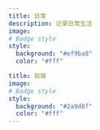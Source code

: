 ```yaml
---
title: 日常
description: 记录日常生活
image:
# Badge style
style:
  background: "#ef9ba8"
  color: "#fff"

title: 前端
image:
# Badge style
style:
  background: "#2a9d8f"
  color: "#fff"
---
```

